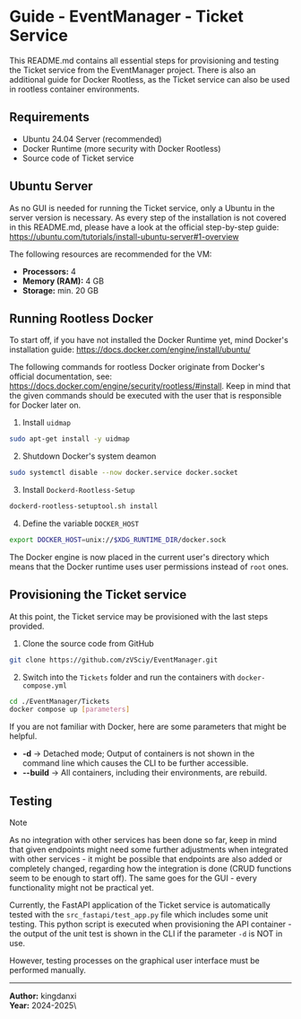 # Guide - EventManager - Ticket Service
This README.md contains all essential steps for provisioning and testing the Ticket service from the EventManager project. There is also an additional guide for Docker Rootless, as the Ticket service can also be used in rootless container environments.

## Requirements
* Ubuntu 24.04 Server (recommended)
* Docker Runtime (more security with Docker Rootless)
* Source code of Ticket service

## Ubuntu Server
As no GUI is needed for running the Ticket service, only a Ubuntu in the server version is necessary. As every step of the installation is not covered in this README.md, please have a look at the official step-by-step guide: https://ubuntu.com/tutorials/install-ubuntu-server#1-overview

The following resources are recommended for the VM:
* **Processors:** 4
* **Memory (RAM):** 4 GB
* **Storage:** min. 20 GB

## Running Rootless Docker
To start off, if you have not installed the Docker Runtime yet, mind Docker's installation guide: https://docs.docker.com/engine/install/ubuntu/

The following commands for rootless Docker originate from Docker's official documentation, see: https://docs.docker.com/engine/security/rootless/#install. Keep in mind that the given commands should be executed with the user that is responsible for Docker later on.

1. Install `uidmap`
```bash
sudo apt-get install -y uidmap
``` 
2. Shutdown Docker's system deamon
```bash
sudo systemctl disable --now docker.service docker.socket
```

3. Install `Dockerd-Rootless-Setup`
```bash
dockerd-rootless-setuptool.sh install
```

4. Define the variable `DOCKER_HOST`
```bash
export DOCKER_HOST=unix://$XDG_RUNTIME_DIR/docker.sock
```

The Docker engine is now placed in the current user's directory which means that the Docker runtime uses user permissions instead of `root` ones.

## Provisioning the Ticket service
At this point, the Ticket service may be provisioned with the last steps provided.

1. Clone the source code from GitHub
```bash
git clone https://github.com/zVSciy/EventManager.git
```

2. Switch into the `Tickets` folder and run the containers with `docker-compose.yml`
```bash
cd ./EventManager/Tickets
docker compose up [parameters]
```
If you are not familiar with Docker, here are some parameters that might be helpful.
* **-d** &rarr; Detached mode; Output of containers is not shown in the command line which causes the CLI to be further accessible.
* **--build** &rarr; All containers, including their environments, are rebuild.

## Testing
> [!NOTE]
> As no integration with other services has been done so far, keep in mind that given endpoints might need some further adjustments when integrated with other services - it might be possible that endpoints are also added or completely changed, regarding how the integration is done (CRUD functions seem to be enough to start off). The same goes for the GUI - every functionality might not be practical yet.

Currently, the FastAPI application of the Ticket service is automatically tested with the `src_fastapi/test_app.py` file which includes some unit testing. This python script is executed when provisioning the API container - the output of the unit test is shown in the CLI if the parameter `-d` is NOT in use.

However, testing processes on the graphical user interface must be performed manually.

---

**Author:** kingdanxi\
**Year:** 2024-2025\